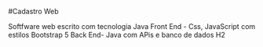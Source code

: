 #Cadastro Web

Softfware web escrito com tecnologia Java Front End - Css,
 JavaScript com estilos Bootstrap 5 Back End- Java  com APis e banco de dados H2